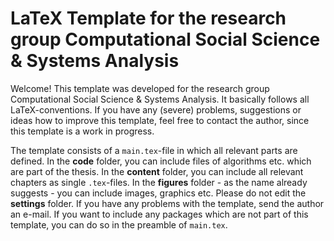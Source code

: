 # LaTeX Template for the research group Computational Social Science & Systems Analysis 

Welcome! This template was developed for the research group Computational Social Science & Systems Analysis. It basically follows all LaTeX-conventions. If you have any (severe) problems, suggestions or ideas how to improve this template, feel free to contact the author, since this template is a work in progress. 

The template consists of a `main.tex`-file in which all relevant parts are defined. In the __code__ folder, you can include files of algorithms etc. which are part of the thesis. In the __content__ folder, you can include all relevant chapters as single `.tex`-files. In the __figures__ folder - as the name already suggests - you can include images, graphics etc. Please do not edit the __settings__ folder. If you have any problems with the template, send the author an e-mail. If you want to include any packages which are not part of this template, you can do so in the preamble of `main.tex`. 


